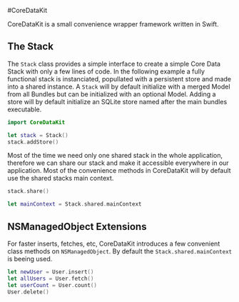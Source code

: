 #CoreDataKit

CoreDataKit is a small convenience wrapper framework written in Swift.


## The Stack

The `Stack` class provides a simple interface to create a simple Core Data Stack with only a few lines of code. In the following example a fully functional stack is instanciated, popullated with a persistent store and made into a shared instance. A `Stack` will by default initialize with a merged Model from all Bundles but can be initialized with an optional Model. Adding a store will by default initialize an SQLite store named after the main bundles executable.

```swift
import CoreDataKit

let stack = Stack()
stack.addStore()
```


Most of the time we need only one shared stack in the whole application, therefore we can share our stack and make it accessible everywhere in our application. Most of the convenience methods in CoreDataKit will by default use the shared stacks main context.

```swift
stack.share()

let mainContext = Stack.shared.mainContext
```

## NSManagedObject Extensions

For faster inserts, fetches, etc, CoreDataKit introduces a few convenient class methods on `NSManagedObject`. By default the `Stack.shared.mainContext` is beeing used.

```swift
let newUser = User.insert()
let allUsers = User.fetch()
let userCount = User.count()
User.delete()
```


